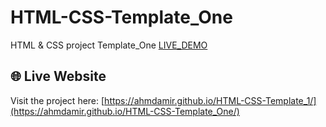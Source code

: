 # HTML-CSS-Template_One
HTML &amp; CSS project Template_One
[LIVE_DEMO](https://ahmdamir.github.io/HTML-CSS-Template_One/)
## 🌐 Live Website

Visit the project here: [https://ahmdamir.github.io/HTML-CSS-Template_1/](https://ahmdamir.github.io/HTML-CSS-Template_One/)
